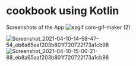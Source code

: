 # cookbook using Kotlin
Screenshots of the App
![ezgif com-gif-maker (2)](https://user-images.githubusercontent.com/64951609/114265234-510d2380-9a0d-11eb-8e77-d2458a385679.gif)


![Screenshot_2021-04-10-14-59-47-54_eb8a65aaf203b801f720722f73a1cb98](https://user-images.githubusercontent.com/64951609/114265347-ec9e9400-9a0d-11eb-8923-1279783c39cf.png)
![Screenshot_2021-04-10-15-00-21-88_eb8a65aaf203b801f720722f73a1cb98](https://user-images.githubusercontent.com/64951609/114265348-ee685780-9a0d-11eb-8cda-c23659c8d9bd.png)
